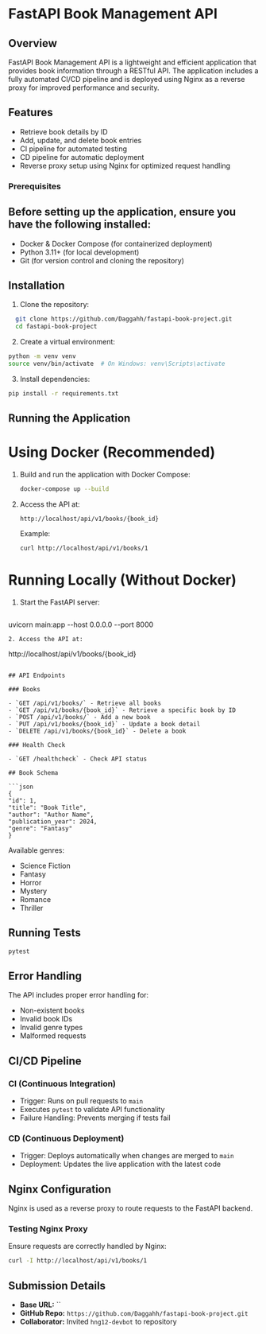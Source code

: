 # FastAPI Book Management API

## Overview

FastAPI Book Management API is a lightweight and efficient application that provides book information through a RESTful API. The application includes a fully automated CI/CD pipeline and is deployed using Nginx as a reverse proxy for improved performance and security.

## Features

- Retrieve book details by ID
- Add, update, and delete book entries
- CI pipeline for automated testing
- CD pipeline for automatic deployment
- Reverse proxy setup using Nginx for optimized request handling

### Prerequisites
## Before setting up the application, ensure you have the following installed:
- Docker & Docker Compose (for containerized deployment)
- Python 3.11+  (for local development)
- Git (for version control and cloning the repository)

## Installation

1. Clone the repository:

```bash
  git clone https://github.com/Daggahh/fastapi-book-project.git
  cd fastapi-book-project
```

2. Create a virtual environment:

```bash
python -m venv venv
source venv/bin/activate  # On Windows: venv\Scripts\activate
```

3. Install dependencies:

```bash
pip install -r requirements.txt
```

## Running the Application
# Using Docker (Recommended)

1. Build and run the application with Docker Compose:
   ```bash
   docker-compose up --build
   ```
2. Access the API at:
   ```
   http://localhost/api/v1/books/{book_id}
   ```
   Example:
   ```bash
   curl http://localhost/api/v1/books/1
   ```
# Running Locally (Without Docker)

1. Start the FastAPI server:
   ```bash
  uvicorn main:app --host 0.0.0.0 --port 8000
   ```
2. Access the API at:
   ```
   http://localhost/api/v1/books/{book_id}
   ```

## API Endpoints

### Books

- `GET /api/v1/books/` - Retrieve all books
- `GET /api/v1/books/{book_id}` - Retrieve a specific book by ID
- `POST /api/v1/books/` - Add a new book
- `PUT /api/v1/books/{book_id}` - Update a book detail
- `DELETE /api/v1/books/{book_id}` - Delete a book

### Health Check

- `GET /healthcheck` - Check API status

## Book Schema

```json
{
  "id": 1,
  "title": "Book Title",
  "author": "Author Name",
  "publication_year": 2024,
  "genre": "Fantasy"
}
```

Available genres:

- Science Fiction
- Fantasy
- Horror
- Mystery
- Romance
- Thriller

## Running Tests

```bash
pytest
```

## Error Handling

The API includes proper error handling for:

- Non-existent books
- Invalid book IDs
- Invalid genre types
- Malformed requests

## CI/CD Pipeline

### CI (Continuous Integration)

- Trigger: Runs on pull requests to `main`
- Executes `pytest` to validate API functionality
- Failure Handling: Prevents merging if tests fail

### CD (Continuous Deployment)

- Trigger: Deploys automatically when changes are merged to `main`
- Deployment: Updates the live application with the latest code

## Nginx Configuration

Nginx is used as a reverse proxy to route requests to the FastAPI backend.

### Testing Nginx Proxy

Ensure requests are correctly handled by Nginx:

```bash
curl -I http://localhost/api/v1/books/1
```

## Submission Details

- **Base URL:** ``
- **GitHub Repo:** `https://github.com/Daggahh/fastapi-book-project.git`
- **Collaborator:** Invited `hng12-devbot` to repository
